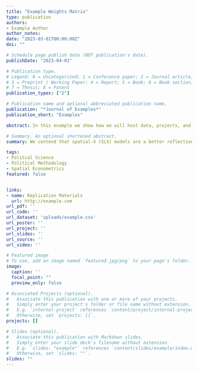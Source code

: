 ```yaml
---
title: "Example Weights Matrix"
type: publication
authors:
- Example Author
author_notes:
date: "2023-03-01T00:00:00Z"
doi: ""

# Schedule page publish date (NOT publication's date).
publishDate: "2023-04-01"

# Publication type.
# Legend: 0 = Uncategorized; 1 = Conference paper; 2 = Journal article;
# 3 = Preprint / Working Paper; 4 = Report; 5 = Book; 6 = Book section;
# 7 = Thesis; 8 = Patent
publication_types: ["2"]

# Publication name and optional abbreviated publication name.
publication: "*Journal of Examples*"
publication_short: "Examples"

abstract: In this example we show how we will host data, projects, and weights on the archive. 

# Summary. An optional shortened abstract.
summary: We contend that spatial-X (SLX) models are a better reflection of typical theories about spatial processes.

tags:
- Politcal Science 
- Political Methodology
- Spatial Econometrics
featured: false


links:
- name: Replication Materials
  url: http://example.com
url_pdf: ''
url_code: ''
url_dataset: 'uploads/example.csv'
url_poster: ''
url_project: ''
url_slides: ''
url_source: ''
url_video: ''

# Featured image
# To use, add an image named `featured.jpg/png` to your page's folder. 
image:
  caption: ''
  focal_point: ""
  preview_only: false

# Associated Projects (optional).
#   Associate this publication with one or more of your projects.
#   Simply enter your project's folder or file name without extension.
#   E.g. `internal-project` references `content/project/internal-project/index.md`.
#   Otherwise, set `projects: []`.
projects: []

# Slides (optional).
#   Associate this publication with Markdown slides.
#   Simply enter your slide deck's filename without extension.
#   E.g. `slides: "example"` references `content/slides/example/index.md`.
#   Otherwise, set `slides: ""`.
slides: ""
---
```


